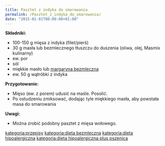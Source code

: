 ```yaml
---
title: Pasztet z indyka do smarowania
permalink: /Pasztet_z_indyka_do_smarowania/
date: "2015-01-01T00:00:00+01:00"
---
```


**Składniki:**

-   100-150 g mięsa z indyka (filet/pierś)
-   30 g masła lub bezmlecznego tłuszczu do duszenia (oliwa, olej, Masmix kulinarny)
-   ew. por
-   sól
-   miękkie masło lub [margaryna bezmleczna](/atopedia/margaryna_bezmleczna "wikilink")
-   ew. 50 g wątróbki z indyka

**Przygotowanie:**

-   Mięso (ew. z porem) udusić na maśle. Posolić.
-   Po ostudzeniu zmiksować, dodając tyle miękkiego masła, aby powstała masa do smarowania

**Uwagi:**

-   Można zrobić podobny pasztet z mięsa wołowego.

[kategoria:przepisy](/atopedia/kategoria:przepisy "wikilink") [kategoria:dieta bezmleczna](/atopedia/kategoria:dieta_bezmleczna "wikilink") [kategoria:dieta hipoalergiczna](/atopedia/kategoria:dieta_hipoalergiczna "wikilink") [kategoria:dieta hipoalergiczna plus pszenica](/atopedia/kategoria:dieta_hipoalergiczna_plus_pszenica "wikilink")